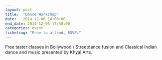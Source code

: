 ```yaml
---
layout: post
title:  "Dance Workshop"
date:   2014-12-06 14:00:00
end_date: 2014-12-06 17:30:00
categories: event
ticketing: "Free to attend, RSVP."
---
```

Free taster classes in Bollywood / Streetdance fusion and Classical Indian dance and music presented by Khyal Arts.
